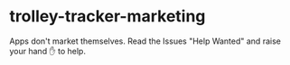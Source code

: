 # trolley-tracker-marketing
Apps don't market themselves. Read the Issues "Help Wanted" and raise your hand :hand: to help.
